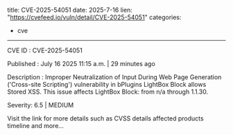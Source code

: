  
title: CVE-2025-54051
date: 2025-7-16
lien: "https://cvefeed.io/vuln/detail/CVE-2025-54051"
categories:
  - cve
---

CVE ID : CVE-2025-54051

Published :  July 16
2025
11:15 a.m. | 29 minutes ago

Description : Improper Neutralization of Input During Web Page Generation ('Cross-site Scripting') vulnerability in bPlugins LightBox Block allows Stored XSS. This issue affects LightBox Block: from n/a through 1.1.30.

Severity: 6.5 | MEDIUM

Visit the link for more details
such as CVSS details
affected products
timeline
and more...
